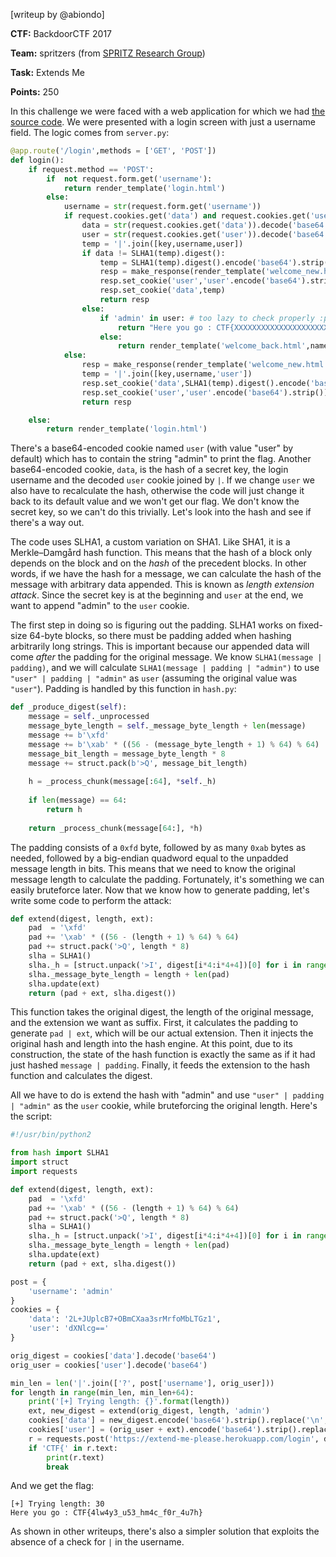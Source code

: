 [writeup by @abiondo]

**CTF:** BackdoorCTF 2017

**Team:** spritzers (from [SPRITZ Research Group](http://spritz.math.unipd.it/))

**Task:** Extends Me

**Points:** 250

In this challenge we were faced with a web application for which we had [the source code](./EXTEND-ME.zip). We were presented with a login screen with just a username field. The logic comes from `server.py`:

```python
@app.route('/login',methods = ['GET', 'POST'])
def login():
    if request.method == 'POST':
        if  not request.form.get('username'):
            return render_template('login.html')
        else:
            username = str(request.form.get('username'))
            if request.cookies.get('data') and request.cookies.get('user'):
                data = str(request.cookies.get('data')).decode('base64').strip()
                user = str(request.cookies.get('user')).decode('base64').strip()                
                temp = '|'.join([key,username,user])
                if data != SLHA1(temp).digest():
                    temp = SLHA1(temp).digest().encode('base64').strip().replace('\n','')
                    resp = make_response(render_template('welcome_new.html',name = username))
                    resp.set_cookie('user','user'.encode('base64').strip())
                    resp.set_cookie('data',temp)
                    return resp
                else:
                    if 'admin' in user: # too lazy to check properly :p
                        return "Here you go : CTF{XXXXXXXXXXXXXXXXXXXXXXXXX}"
                    else:
                        return render_template('welcome_back.html',name = username)
            else:
                resp = make_response(render_template('welcome_new.html',name = username))
                temp = '|'.join([key,username,'user'])
                resp.set_cookie('data',SLHA1(temp).digest().encode('base64').strip().replace('\n',''))
                resp.set_cookie('user','user'.encode('base64').strip())
                return resp

    else:
        return render_template('login.html')
```

There's a base64-encoded cookie named `user` (with value "user" by default) which has to contain the string "admin" to print the flag. Another base64-encoded cookie, `data`, is the hash of a secret key, the login username and the decoded `user` cookie joined by `|`. If we change `user` we also have to recalculate the hash, otherwise the code will just change it back to its default value and we won't get our flag. We don't know the secret key, so we can't do this trivially. Let's look into the hash and see if there's a way out.

The code uses SLHA1, a custom variation on SHA1. Like SHA1, it is a Merkle–Damgård hash function. This means that the hash of a block only depends on the block and on the _hash_ of the precedent blocks. In other words, if we have the hash for a message, we can calculate the hash of the message with arbitrary data appended. This is known as _length extension attack_. Since the secret key is at the beginning and `user` at the end, we want to append "admin" to the `user` cookie.

The first step in doing so is figuring out the padding. SLHA1 works on fixed-size 64-byte blocks, so there must be padding added when hashing arbitrarily long strings. This is important because our appended data will come _after_ the padding for the original message. We know `SLHA1(message | padding)`, and we will calculate `SLHA1(message | padding | "admin")` to use `"user" | padding | "admin"` as `user` (assuming the original value was `"user"`). Padding is handled by this function in `hash.py`:

```python
def _produce_digest(self):
    message = self._unprocessed
    message_byte_length = self._message_byte_length + len(message)
    message += b'\xfd'
    message += b'\xab' * ((56 - (message_byte_length + 1) % 64) % 64)
    message_bit_length = message_byte_length * 8
    message += struct.pack(b'>Q', message_bit_length)
    
    h = _process_chunk(message[:64], *self._h)
    
    if len(message) == 64:
        return h
    
    return _process_chunk(message[64:], *h)
```

The padding consists of a `0xfd` byte, followed by as many `0xab` bytes as needed, followed by a big-endian quadword equal to the unpadded message length in bits. This means that we need to know the original message length to calculate the padding. Fortunately, it's something we can easily bruteforce later. Now that we know how to generate padding, let's write some code to perform the attack:

```python
def extend(digest, length, ext):
    pad  = '\xfd'
    pad += '\xab' * ((56 - (length + 1) % 64) % 64)
    pad += struct.pack('>Q', length * 8)
    slha = SLHA1()
    slha._h = [struct.unpack('>I', digest[i*4:i*4+4])[0] for i in range(6)]
    slha._message_byte_length = length + len(pad)
    slha.update(ext)
    return (pad + ext, slha.digest())
```

This function takes the original digest, the length of the original message, and the extension we want as suffix. First, it calculates the padding to generate `pad | ext`, which will be our actual extension. Then it injects the original hash and length into the hash engine. At this point, due to its construction, the state of the hash function is exactly the same as if it had just hashed `message | padding`. Finally, it feeds the extension to the hash function and calculates the digest.

All we have to do is extend the hash with "admin" and use `"user" | padding | "admin"` as the `user` cookie, while bruteforcing the original length. Here's the script:

```python
#!/usr/bin/python2

from hash import SLHA1
import struct
import requests

def extend(digest, length, ext):
    pad  = '\xfd'
    pad += '\xab' * ((56 - (length + 1) % 64) % 64)
    pad += struct.pack('>Q', length * 8)
    slha = SLHA1()
    slha._h = [struct.unpack('>I', digest[i*4:i*4+4])[0] for i in range(6)]
    slha._message_byte_length = length + len(pad)
    slha.update(ext)
    return (pad + ext, slha.digest())

post = {
    'username': 'admin'
}
cookies = {
    'data': '2L+JUplcB7+OBmCXaa3srMrfoMbLTGz1',
    'user': 'dXNlcg=='
}

orig_digest = cookies['data'].decode('base64')
orig_user = cookies['user'].decode('base64')

min_len = len('|'.join(['?', post['username'], orig_user]))
for length in range(min_len, min_len+64):
    print('[+] Trying length: {}'.format(length))
    ext, new_digest = extend(orig_digest, length, 'admin')
    cookies['data'] = new_digest.encode('base64').strip().replace('\n', '')
    cookies['user'] = (orig_user + ext).encode('base64').strip().replace('\n', '')
    r = requests.post('https://extend-me-please.herokuapp.com/login', data=post, cookies=cookies)
    if 'CTF{' in r.text:
        print(r.text)
        break
```

And we get the flag:

```
[+] Trying length: 30
Here you go : CTF{4lw4y3_u53_hm4c_f0r_4u7h}
```

As shown in other writeups, there's also a simpler solution that exploits the absence of a check for `|` in the username.
